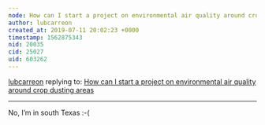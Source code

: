 ```yaml
---
node: How can I start a project on environmental air quality around crop dusting areas
author: lubcarreon
created_at: 2019-07-11 20:02:23 +0000
timestamp: 1562875343
nid: 20035
cid: 25027
uid: 603262
---
```




[lubcarreon](../profile/lubcarreon) replying to: [How can I start a project on environmental air quality around crop dusting areas](../notes/lubcarreon/07-08-2019/how-can-i-start-a-project-on-environmental-air-quality-around-crop-dusting-areas)

----
No, I’m in south Texas :-(